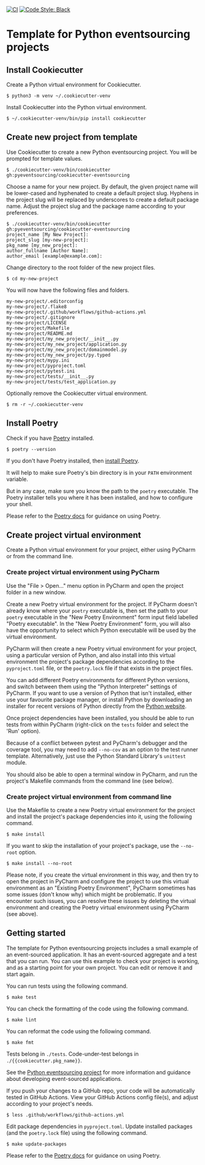 [![CI](https://github.com/pyeventsourcing/cookiecutter-eventsourcing/actions/workflows/github-actions.yml/badge.svg)](https://github.com/pyeventsourcing/cookiecutter-eventsourcing/actions/workflows/github-actions.yml)
[![Code Style: Black](https://img.shields.io/badge/code%20style-black-000000.svg)](https://github.com/psf/black)

# Template for Python eventsourcing projects

## Install Cookiecutter

Create a Python virtual environment for Cookiecutter.

    $ python3 -m venv ~/.cookiecutter-venv

Install Cookiecutter into the Python virtual environment.

    $ ~/.cookiecutter-venv/bin/pip install cookiecutter

## Create new project from template

Use Cookiecutter to create a new Python eventsourcing project. You will be prompted for template values.

    $ ./cookiecutter-venv/bin/cookiecutter gh:pyeventsourcing/cookiecutter-eventsourcing

Choose a name for your new project. By default, the given project name will be lower-cased and hyphenated
to create a default project slug. Hyphens in the project slug will be replaced by underscores to create a
default package name. Adjust the project slug and the package name according to your preferences. 

    $ ./cookiecutter-venv/bin/cookiecutter gh:pyeventsourcing/cookiecutter-eventsourcing
    project_name [My New Project]:
    project_slug [my-new-project]:
    pkg_name [my_new_project]:
    author_fullname [Author Name]:
    author_email [example@example.com]:

Change directory to the root folder of the new project files.

    $ cd my-new-project

You will now have the following files and folders.

    my-new-project/.editorconfig
    my-new-project/.flake8
    my-new-project/.github/workflows/github-actions.yml
    my-new-project/.gitignore
    my-new-project/LICENSE
    my-new-project/Makefile
    my-new-project/README.md
    my-new-project/my_new_project/__init__.py
    my-new-project/my_new_project/application.py
    my-new-project/my_new_project/domainmodel.py
    my-new-project/my_new_project/py.typed
    my-new-project/mypy.ini
    my-new-project/pyproject.toml
    my-new-project/pytest.ini
    my-new-project/tests/__init__.py
    my-new-project/tests/test_application.py

Optionally remove the Cookiecutter virtual environment.

    $ rm -r ~/.cookiecutter-venv

## Install Poetry

Check if you have [Poetry](https://python-poetry.org) installed.

    $ poetry --version

If you don't have Poetry installed, then [install Poetry](https://python-poetry.org/docs/#installing-with-the-official-installer).

It will help to make sure Poetry's bin directory is in your `PATH` environment variable.

But in any case, make sure you know the path to the `poetry` executable. The Poetry
installer tells you where it has been installed, and how to configure your shell.

Please refer to the [Poetry docs](https://python-poetry.org/docs/) for guidance on
using Poetry.


## Create project virtual environment

Create a Python virtual environment for your project, either using PyCharm
or from the command line.

### Create project virtual environment using PyCharm

Use the "File > Open..." menu option in PyCharm and open the project folder in a new
window.

Create a new Poetry virtual environment for the project. If PyCharm doesn't already
know where your `poetry` executable is, then set the path to your `poetry` executable
in the "New Poetry Environment" form input field labelled "Poetry executable". In the
"New Poetry Environment" form, you will also have the opportunity to select which
Python executable will be used by the virtual environment.

PyCharm will then create a new Poetry virtual environment for your project, using
a particular version of Python, and also install into this virtual environment the
project's package dependencies according to the `pyproject.toml` file, or the
`poetry.lock` file if that exists in the project files.

You can add different Poetry environments for different Python versions, and switch
between them using the "Python Interpreter" settings of PyCharm. If you want to use
a version of Python that isn't installed, either use your favourite package manager,
or install Python by downloading an installer for recent versions of Python directly
from the [Python website](https://www.python.org/downloads/).

Once project dependencies have been installed, you should be able to run tests
from within PyCharm (right-click on the `tests` folder and select the 'Run' option).

Because of a conflict between pytest and PyCharm's debugger and the coverage tool,
you may need to add ``--no-cov`` as an option to the test runner template. Alternatively,
just use the Python Standard Library's ``unittest`` module.

You should also be able to open a terminal window in PyCharm, and run the project's
Makefile commands from the command line (see below).

### Create project virtual environment from command line

Use the Makefile to create a new Poetry virtual environment for the
project and install the project's package dependencies into it,
using the following command.

    $ make install

If you want to skip the installation of your project's package, use the
`--no-root` option.

    $ make install --no-root

Please note, if you create the virtual environment in this way, and then try to
open the project in PyCharm and configure the project to use this virtual
environment as an "Existing Poetry Environment", PyCharm sometimes has some
issues (don't know why) which might be problematic. If you encounter such
issues, you can resolve these issues by deleting the virtual environment
and creating the Poetry virtual environment using PyCharm (see above).

## Getting started

The template for Python eventsourcing projects includes a small example
of an event-sourced application. It has an event-sourced aggregate and a
test that you can run. You can use this example to check your project is
working, and as a starting point for your own project. You can edit or
remove it and start again.

You can run tests using the following command.

    $ make test

You can check the formatting of the code using the following command.

    $ make lint

You can reformat the code using the following command.

    $ make fmt

Tests belong in `./tests`. Code-under-test belongs in `./{{cookiecutter.pkg_name}}`.

See the [Python eventsourcing project](https://github.com/pyeventsourcing/eventsourcing)
for more information and guidance about developing event-sourced applications.

If you push your changes to a GitHub repo, your code will be automatically
tested in GitHub Actions. View your GitHub Actions config file(s), and
adjust according to your project's needs.

    $ less .github/workflows/github-actions.yml


Edit package dependencies in `pyproject.toml`. Update installed packages (and the
`poetry.lock` file) using the following command.

    $ make update-packages

Please refer to the [Poetry docs](https://python-poetry.org/docs/) for guidance on
using Poetry.
